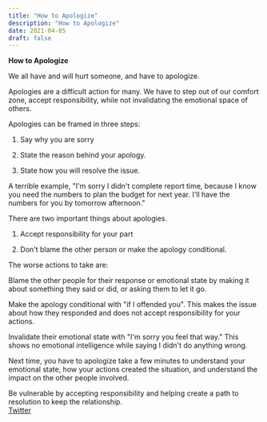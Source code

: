 ```yaml
---
title: "How to Apologize"
description: "How to Apologize"
date: 2021-04-05
draft: false
---
```

**How to Apologize**

We all have and will hurt someone, and have to apologize.  

Apologies are a difficult action for many.  We have to step out of our comfort zone, accept responsibility, while not invalidating the emotional space of others.

Apologies can be framed in three steps:

1. Say why you are sorry

2. State the reason behind your apology.

3. State how you will resolve the issue.

A terrible example, "I'm sorry I didn't complete report time, because I know you need the numbers to plan the budget for next year.  I'll have the numbers for you by tomorrow afternoon."

There are two important things about apologies. 

1. Accept responsibility for your part

2. Don't blame the other person or make the apology conditional.


The worse actions to take are:

Blame the other people for their response or emotional state by making it about something they said or did, or asking them to let it go.

Make the apology conditional with "if I offended you".  This makes the issue about how they responded and does not accept responsibility for your actions.  

Invalidate their emotional state with "I'm sorry you feel that way."  This shows no emotional intelligence while saying I didn't do anything wrong.  

Next time, you have to apologize take a few minutes to understand your emotional state, how your actions created the situation, and understand the impact on the other people involved. 

Be vulnerable by accepting responsibility and helping create a path to resolution to keep the relationship.  
[Twitter](https://twitter.com/hippiebikeracer/status/1379057748592238595?s=20)